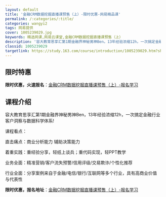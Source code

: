 ```yaml
---
layout: default
title: '金融CRM数据挖掘直播课预售（上）-限时优惠-网易精品课'
permalink: /:categories/:title/
categories: wangyi2
tags: 网易提供
cover: 1005239029.jpg
keywords: 精选网课,网易云课堂,金融CRM数据挖掘直播课预售（上）
description: '容大教育思享汇第1期金融界神秘男神Ben，13年经验浓缩12h，一次搞定金融行业客户洞察与数据科学体系!课程看点：直击痛'
classid: 1005239029
targetlink: https://study.163.com/course/introduction/1005239029.htm?share=1&shareId=1025206652&utm_campaign=share&utm_medium=iphoneShare&utm_source=&utm_u=1025206652
---
```


## 限时特惠

**限时优惠，火速报名**：[金融CRM数据挖掘直播课预售（上）-报名学习](https://study.163.com/course/introduction/1005239029.htm?share=1&shareId=1025206652&utm_campaign=share&utm_medium=iphoneShare&utm_source=&utm_u=1025206652)

## 课程介绍

容大教育思享汇第1期金融界神秘男神Ben，13年经验浓缩12h，一次搞定金融行业客户洞察与数据科学体系!

课程看点：

直击痛点：商业分析能力 辅助决策能力

着重实践：重经验分享，轻纸上谈兵；重代码实现，轻PPT教学

业务全面：精准营销/客户流失预警/信用评级/交易欺诈/个性化推荐

行业全面：分享案例来自于金融/电信/银行/互联网等多个行业，具有高商业价值与代表性

**限时优惠，报名地址**：[金融CRM数据挖掘直播课预售（上）-报名学习](https://study.163.com/course/introduction/1005239029.htm?share=1&shareId=1025206652&utm_campaign=share&utm_medium=iphoneShare&utm_source=&utm_u=1025206652)

